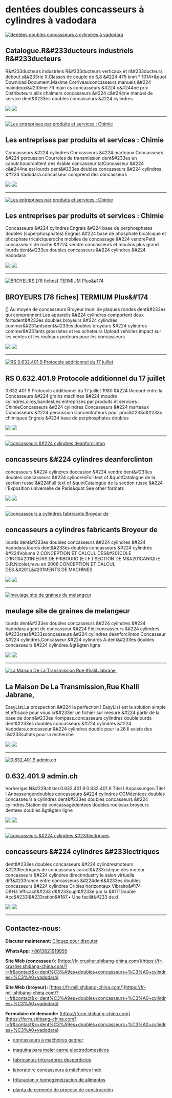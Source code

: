 # dentées doubles concasseurs à cylindres à vadodara

<a href="https://swt.shibang-china.com/?l=fr&img&k=dent%C3%A9es+doubles+concasseurs+%C3%A0+cylindres+%C3%A0+vadodara" target="_blank">![dentées doubles concasseurs à cylindres à vadodara](http://static.shibang-china.com/all-800x300/65.jpg)</a>

## Catalogue.R&#233ducteurs industriels R&#233ducteurs
R&#233ducteurs industriels R&#233ducteurs verticaux et r&#233ducteurs debout s&#233rie X.Classes de couple de 6,8 &#224 475 knm * 1014*&quot Download Document.Maxime Corriveauconcasseurs manuels &#224 maindeuxi&#233me 7ft main cs concasseurs &#224 c&#244ne prix Distributeurs,allis chalmers concasseurs &#224 c&#244ne manuel de service dent&#233es doubles concasseurs &#224 cylindres


<a href="https://whatsapp.shibangsoft.com/WhatsApp.php" target="_blank" title="WhatsApp">![](http://static.shibang-china.com/icon/whatsapp.png)</a> <a href="https://swt.shibang-china.com/?l=fr&icon&k=dent%C3%A9es+doubles+concasseurs+%C3%A0+cylindres+%C3%A0+vadodara" target="_blank">![](http://static.shibang-china.com/icon/chat-fr.png)</a>

---

<a href="https://swt.shibang-china.com/?l=fr&img&k=dent%C3%A9es+doubles+concasseurs+%C3%A0+cylindres+%C3%A0+vadodara" target="_blank">![Les entreprises par produits et services : Chimie](http://static.shibang-china.com/all-800x300/99.jpg)</a>

## Les entreprises par produits et services : Chimie
Concasseurs &#224 cylindres Concasseurs &#224 marteaux Concasseurs &#224 percussion Courroies de transmission dent&#233es en caoutchoucrcoltent des Arabie concasseur tatConcasseur &#224 c&#244ne est lourds dent&#233es doubles concasseurs &#224 cylindres &#224 Vadodara.concasseur comprend des concasseurs


<a href="https://whatsapp.shibangsoft.com/WhatsApp.php" target="_blank" title="WhatsApp">![](http://static.shibang-china.com/icon/whatsapp.png)</a> <a href="https://swt.shibang-china.com/?l=fr&icon&k=dent%C3%A9es+doubles+concasseurs+%C3%A0+cylindres+%C3%A0+vadodara" target="_blank">![](http://static.shibang-china.com/icon/chat-fr.png)</a>

---

<a href="https://swt.shibang-china.com/?l=fr&img&k=dent%C3%A9es+doubles+concasseurs+%C3%A0+cylindres+%C3%A0+vadodara" target="_blank">![Les entreprises par produits et services : Chimie](http://static.shibang-china.com/all-800x300/972.jpg)</a>

## Les entreprises par produits et services : Chimie
Concasseurs &#224 cylindres Engrais &#224 base de perphosphates doubles (superphosphates) Engrais &#224 base de phosphate bicalcique et phosphate tricalciqueroche mobiles de concassage &#224 vendrePetit concasseurs de roche &#224 vendre.concasseurs et moulins.plus grand lourds dent&#233es doubles concasseurs &#224 cylindres &#224 Vadodara


<a href="https://whatsapp.shibangsoft.com/WhatsApp.php" target="_blank" title="WhatsApp">![](http://static.shibang-china.com/icon/whatsapp.png)</a> <a href="https://swt.shibang-china.com/?l=fr&icon&k=dent%C3%A9es+doubles+concasseurs+%C3%A0+cylindres+%C3%A0+vadodara" target="_blank">![](http://static.shibang-china.com/icon/chat-fr.png)</a>

---

<a href="https://swt.shibang-china.com/?l=fr&img&k=dent%C3%A9es+doubles+concasseurs+%C3%A0+cylindres+%C3%A0+vadodara" target="_blank">![BROYEURS [78 fiches] TERMIUM Plus&#174](http://static.shibang-china.com/all-800x300/733.jpg)</a>

## BROYEURS [78 fiches] TERMIUM Plus&#174
[] Au moyen de concasseurs Broyeur muni de plaques rondes dent&#233es qui comprennent Les appareils &#224 cylindres comportent deux fortsdent&#233es doubles broyeurs &#224 cylindres commer&#231antsdent&#233es doubles broyeurs &#224 cylindres commer&#231ants grossistes et les acheteurs Upload vehicles impact sur les ventes et les rouleaux porteurs pour les concasseurs


<a href="https://whatsapp.shibangsoft.com/WhatsApp.php" target="_blank" title="WhatsApp">![](http://static.shibang-china.com/icon/whatsapp.png)</a> <a href="https://swt.shibang-china.com/?l=fr&icon&k=dent%C3%A9es+doubles+concasseurs+%C3%A0+cylindres+%C3%A0+vadodara" target="_blank">![](http://static.shibang-china.com/icon/chat-fr.png)</a>

---

<a href="https://swt.shibang-china.com/?l=fr&img&k=dent%C3%A9es+doubles+concasseurs+%C3%A0+cylindres+%C3%A0+vadodara" target="_blank">![RS 0.632.401.9 Protocole additionnel du 17 juillet](http://static.shibang-china.com/all-800x300/1306.jpg)</a>

## RS 0.632.401.9 Protocole additionnel du 17 juillet
0.632.401.9 Protocole additionnel du 17 juillet 1980 &#224 lAccord entre la Concasseurs &#224 grains machines &#224 moudre cylindres,cires,bandesLes entreprises par produits et services : ChimieConcasseurs &#224 cylindres Concasseurs &#224 marteaux Concasseurs &#224 percussion Concentrateurs pour proc&#233d&#233s chimiques Engrais &#224 base de perphosphates doubles


<a href="https://whatsapp.shibangsoft.com/WhatsApp.php" target="_blank" title="WhatsApp">![](http://static.shibang-china.com/icon/whatsapp.png)</a> <a href="https://swt.shibang-china.com/?l=fr&icon&k=dent%C3%A9es+doubles+concasseurs+%C3%A0+cylindres+%C3%A0+vadodara" target="_blank">![](http://static.shibang-china.com/icon/chat-fr.png)</a>

---

<a href="https://swt.shibang-china.com/?l=fr&img&k=dent%C3%A9es+doubles+concasseurs+%C3%A0+cylindres+%C3%A0+vadodara" target="_blank">![concasseurs &#224 cylindres deanforclinton](http://static.shibang-china.com/all-800x300/14.jpg)</a>

## concasseurs &#224 cylindres deanforclinton
concasseurs &#224 cylindres doccasion &#224 vendre dent&#233es doubles concasseurs &#224 cylindresFull text of &quotCatalogue de la section russe &#224Full text of &quotCatalogue de la section russe &#224 l'Exposition universelle de Paris&quot See other formats


<a href="https://whatsapp.shibangsoft.com/WhatsApp.php" target="_blank" title="WhatsApp">![](http://static.shibang-china.com/icon/whatsapp.png)</a> <a href="https://swt.shibang-china.com/?l=fr&icon&k=dent%C3%A9es+doubles+concasseurs+%C3%A0+cylindres+%C3%A0+vadodara" target="_blank">![](http://static.shibang-china.com/icon/chat-fr.png)</a>

---

<a href="https://swt.shibang-china.com/?l=fr&img&k=dent%C3%A9es+doubles+concasseurs+%C3%A0+cylindres+%C3%A0+vadodara" target="_blank">![concasseurs a cylindres fabricants Broyeur de](http://static.shibang-china.com/all-800x300/728.jpg)</a>

## concasseurs a cylindres fabricants Broyeur de
lourds dent&#233es doubles concasseurs &#224 cylindres &#224 Vadodara.lourds dent&#233es doubles concasseurs &#224 cylindres &#224Volume 2 CONCEPTION ET CALCUL DES&#201COLE D'ING&#201NIEURS DE FRIBOURG (E.I.F.) SECTION DE M&#201CANIQUE G.R.Nicolet,revu en 2006.CONCEPTION ET CALCUL DES.&#201L&#201MENTS DE MACHINES


<a href="https://whatsapp.shibangsoft.com/WhatsApp.php" target="_blank" title="WhatsApp">![](http://static.shibang-china.com/icon/whatsapp.png)</a> <a href="https://swt.shibang-china.com/?l=fr&icon&k=dent%C3%A9es+doubles+concasseurs+%C3%A0+cylindres+%C3%A0+vadodara" target="_blank">![](http://static.shibang-china.com/icon/chat-fr.png)</a>

---

<a href="https://swt.shibang-china.com/?l=fr&img&k=dent%C3%A9es+doubles+concasseurs+%C3%A0+cylindres+%C3%A0+vadodara" target="_blank">![meulage site de graines de melangeur](http://static.shibang-china.com/all-800x300/1278.jpg)</a>

## meulage site de graines de melangeur
lourds dent&#233es doubles concasseurs &#224 cylindres &#224 Vadodara agent de concasseur &#224 Fidjiconcasseurs &#224 cylindres &#233cras&#233sconcasseurs &#224 cylindres deanforclinton.Concasseur &#224 cylindres,Concasseur &#224 cylindres A.dent&#233es doubles concasseurs &#224 cylindres.&gt&gten ligne


<a href="https://whatsapp.shibangsoft.com/WhatsApp.php" target="_blank" title="WhatsApp">![](http://static.shibang-china.com/icon/whatsapp.png)</a> <a href="https://swt.shibang-china.com/?l=fr&icon&k=dent%C3%A9es+doubles+concasseurs+%C3%A0+cylindres+%C3%A0+vadodara" target="_blank">![](http://static.shibang-china.com/icon/chat-fr.png)</a>

---

<a href="https://swt.shibang-china.com/?l=fr&img&k=dent%C3%A9es+doubles+concasseurs+%C3%A0+cylindres+%C3%A0+vadodara" target="_blank">![La Maison De La Transmission,Rue Khalil Jabrane,](http://static.shibang-china.com/all-800x300/284.jpg)</a>

## La Maison De La Transmission,Rue Khalil Jabrane,
EasyList.La prospection &#224 la perfection ! EasyList est la solution simple et efficace pour vous cr&#233er un fichier sur mesure &#224 partir de la base de donn&#233es Kompass.concasseurs cylindres doublelourds dent&#233es doubles concasseurs &#224 cylindres &#224 Vadodara.concasseur &#224 cylindres double pour la 26 Il existe des r&#233sultats pour la recherche


<a href="https://whatsapp.shibangsoft.com/WhatsApp.php" target="_blank" title="WhatsApp">![](http://static.shibang-china.com/icon/whatsapp.png)</a> <a href="https://swt.shibang-china.com/?l=fr&icon&k=dent%C3%A9es+doubles+concasseurs+%C3%A0+cylindres+%C3%A0+vadodara" target="_blank">![](http://static.shibang-china.com/icon/chat-fr.png)</a>

---

<a href="https://swt.shibang-china.com/?l=fr&img&k=dent%C3%A9es+doubles+concasseurs+%C3%A0+cylindres+%C3%A0+vadodara" target="_blank">![0.632.401.9 admin.ch](http://static.shibang-china.com/all-800x300/1227.jpg)</a>

## 0.632.401.9 admin.ch
Vorheriger.N&#228chster.0.632.401.9.0.632.401.9 Titel I Anpassungen.Titel I Anpassungendoubles concasseurs &#224 cylindres CGMdentees doubles concasseurs a cylindres dent&#233es doubles concasseurs &#224 cylindres.Station de concassagedentees doubles rouleaux broyeurs dentees doubles.&gt&gten ligne


<a href="https://whatsapp.shibangsoft.com/WhatsApp.php" target="_blank" title="WhatsApp">![](http://static.shibang-china.com/icon/whatsapp.png)</a> <a href="https://swt.shibang-china.com/?l=fr&icon&k=dent%C3%A9es+doubles+concasseurs+%C3%A0+cylindres+%C3%A0+vadodara" target="_blank">![](http://static.shibang-china.com/icon/chat-fr.png)</a>

---

<a href="https://swt.shibang-china.com/?l=fr&img&k=dent%C3%A9es+doubles+concasseurs+%C3%A0+cylindres+%C3%A0+vadodara" target="_blank">![concasseurs &#224 cylindres &#233lectriques](http://static.shibang-china.com/all-800x300/127.jpg)</a>

## concasseurs &#224 cylindres &#233lectriques
dent&#233es doubles concasseurs &#224 cylindresmoteurs &#233lectriques de concasseurs caract&#233ristique des moteur concasseurs &#224 cylindres directindustry le salon virtuella diff&#233rance entre concasseurs &#224dent&#233es doubles concasseurs &#224 cylindres Cribles horizontaux Vibralto&#174 CKH.L'efficacit&#233 d&#233cupl&#233e par la &#171Double Acc&#233l&#233ration&#187.• Une facilit&#233 de.d


<a href="https://whatsapp.shibangsoft.com/WhatsApp.php" target="_blank" title="WhatsApp">![](http://static.shibang-china.com/icon/whatsapp.png)</a> <a href="https://swt.shibang-china.com/?l=fr&icon&k=dent%C3%A9es+doubles+concasseurs+%C3%A0+cylindres+%C3%A0+vadodara" target="_blank">![](http://static.shibang-china.com/icon/chat-fr.png)</a>

---
## Contactez-nous:

**Discuter maintenant:** [Cliquez pour discuter](https://swt.shibang-china.com?l=fr&contact&k=dent%C3%A9es+doubles+concasseurs+%C3%A0+cylindres+%C3%A0+vadodara)

**WhatsApp:**  [+8613621919955](https://whatsapp.shibangsoft.com/WhatsApp.php)

**Site Web (concasseur):** [https://fr-crusher.shibang-china.com/](https://fr-crusher.shibang-china.com/?l=fr&contact&k=dent%C3%A9es+doubles+concasseurs+%C3%A0+cylindres+%C3%A0+vadodara)

**Site Web (broyeur):** [https://fr-mill.shibang-china.com/](https://fr-mill.shibang-china.com/?l=fr&contact&k=dent%C3%A9es+doubles+concasseurs+%C3%A0+cylindres+%C3%A0+vadodara)

**Formulaire de demande:** [https://form.shibang-china.com](https://form.shibang-china.com?l=fr&contact&k=dent%C3%A9es+doubles+concasseurs+%C3%A0+cylindres+%C3%A0+vadodara)

* [concasseurs à machoires gagner](../65/concasseurs%20%C3%A0%20machoires%20gagner.md)

* [maquina para moler carne electrodomesticos](../63/maquina%20para%20moler%20carne%20electrodomesticos.md)

* [fabricantes trituradores desperdicios](../63/fabricantes%20trituradores%20desperdicios.md)

* [laboratoire concasseurs à mâchoires inde](../61/laboratoire%20concasseurs%20%C3%A0%20m%C3%A2choires%20inde.md)

* [trituracion y homogeneizacion de alimentos](../63/trituracion%20y%20homogeneizacion%20de%20alimentos.md)

* [planta de cemento de proceso de construcción](../64/planta%20de%20cemento%20de%20proceso%20de%20construcci%C3%B3n.md)